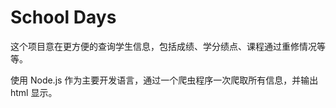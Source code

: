# School Days

这个项目意在更方便的查询学生信息，包括成绩、学分绩点、课程通过重修情况等等。

使用 Node.js 作为主要开发语言，通过一个爬虫程序一次爬取所有信息，并输出 html 显示。



